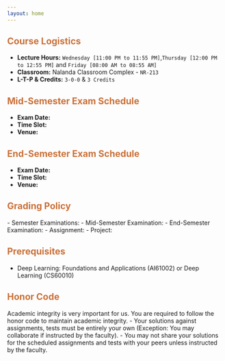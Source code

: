 ```yaml
---
layout: home
---
```

<h2 style="color: #ca7139;"><b>Course Logistics</b></h2>

- **Lecture Hours:** `Wednesday [11:00 PM to 11:55 PM]`,`Thursday [12:00 PM to 12:55 PM]` and `Friday [08:00 AM to 08:55 AM]`
- **Classroom:** Nalanda Classroom Complex - `NR-213`
- **L-T-P & Credits:** `3-0-0` & `3 Credits`

<h2 style="color: #ca7139;"><b>Mid-Semester Exam Schedule</b></h2>

- **Exam Date:** 
- **Time Slot:** 
- **Venue:** 

<h2 style="color: #ca7139;"><b>End-Semester Exam Schedule</b></h2>

- **Exam Date:** 
- **Time Slot:** 
- **Venue:** 

<h2 style="color: #ca7139;"><b>Grading Policy</b></h2>
- Semester Examinations:
    - Mid-Semester Examination: 
    - End-Semester Examination: 
- Assignment: 
- Project: 

<h2 style="color: #ca7139;"><b>Prerequisites</b></h2>

- Deep Learning: Foundations and Applications (AI61002) or Deep Learning (CS60010)

<h2 style="color: #ca7139;"><b>Honor Code</b></h2>
Academic integrity is very important for us. You are required to follow the honor code to maintain academic integrity.
- Your solutions against assignments, tests must be entirely your own (Exception: You may collaborate if instructed by the faculty).
- You may not share your solutions for the scheduled assignments and tests with your peers unless instructed by the faculty.
